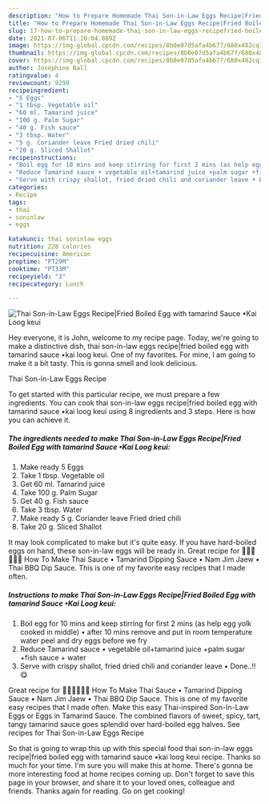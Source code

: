 ```yaml
---
description: "How to Prepare Homemade Thai Son-in-Law Eggs Recipe|Fried Boiled Egg with tamarind Sauce •Kai Loog keui"
title: "How to Prepare Homemade Thai Son-in-Law Eggs Recipe|Fried Boiled Egg with tamarind Sauce •Kai Loog keui"
slug: 17-how-to-prepare-homemade-thai-son-in-law-eggs-recipefried-boiled-egg-with-tamarind-sauce-kai-loog-keui
date: 2021-07-06T11:10:04.889Z
image: https://img-global.cpcdn.com/recipes/8b0e07d5afa4b677/680x482cq70/thai-son-in-law-eggs-recipefried-boiled-egg-with-tamarind-sauce-kai-loog-keui-recipe-main-photo.jpg
thumbnail: https://img-global.cpcdn.com/recipes/8b0e07d5afa4b677/680x482cq70/thai-son-in-law-eggs-recipefried-boiled-egg-with-tamarind-sauce-kai-loog-keui-recipe-main-photo.jpg
cover: https://img-global.cpcdn.com/recipes/8b0e07d5afa4b677/680x482cq70/thai-son-in-law-eggs-recipefried-boiled-egg-with-tamarind-sauce-kai-loog-keui-recipe-main-photo.jpg
author: Josephine Ball
ratingvalue: 4
reviewcount: 9299
recipeingredient:
- "5 Eggs"
- "1 tbsp. Vegetable oil"
- "60 ml. Tamarind juice"
- "100 g. Palm Sugar"
- "40 g. Fish sauce"
- "3 tbsp. Water"
- "5 g. Coriander leave Fried dried chili"
- "20 g. Sliced Shallot"
recipeinstructions:
- "Boil egg for 10 mins and keep stirring for first 2 mins (as help egg yolk cooked in middle) • after 10 mins remove and put in room temperature water peel and dry eggs before we fry"
- "Reduce Tamarind sauce • vegetable oil+tamarind juice +palm sugar +fish sauce + water"
- "Serve with crispy shallot, fried dried chili and coriander leave • Done..!!😋"
categories:
- Recipe
tags:
- thai
- soninlaw
- eggs

katakunci: thai soninlaw eggs 
nutrition: 228 calories
recipecuisine: American
preptime: "PT29M"
cooktime: "PT33M"
recipeyield: "3"
recipecategory: Lunch

---
```



![Thai Son-in-Law Eggs Recipe|Fried Boiled Egg with tamarind Sauce •Kai Loog keui](https://img-global.cpcdn.com/recipes/8b0e07d5afa4b677/680x482cq70/thai-son-in-law-eggs-recipefried-boiled-egg-with-tamarind-sauce-kai-loog-keui-recipe-main-photo.jpg)

Hey everyone, it is John, welcome to my recipe page. Today, we're going to make a distinctive dish, thai son-in-law eggs recipe|fried boiled egg with tamarind sauce •kai loog keui. One of my favorites. For mine, I am going to make it a bit tasty. This is gonna smell and look delicious.

Thai Son-in-Law Eggs Recipe

To get started with this particular recipe, we must prepare a few ingredients. You can cook thai son-in-law eggs recipe|fried boiled egg with tamarind sauce •kai loog keui using 8 ingredients and 3 steps. Here is how you can achieve it.

<!--inarticleads1-->

##### The ingredients needed to make Thai Son-in-Law Eggs Recipe|Fried Boiled Egg with tamarind Sauce •Kai Loog keui:

1. Make ready 5 Eggs
1. Take 1 tbsp. Vegetable oil
1. Get 60 ml. Tamarind juice
1. Take 100 g. Palm Sugar
1. Get 40 g. Fish sauce
1. Take 3 tbsp. Water
1. Make ready 5 g. Coriander leave Fried dried chili
1. Take 20 g. Sliced Shallot


It may look complicated to make but it&#39;s quite easy. If you have hard-boiled eggs on hand, these son-in-law eggs will be ready in. Great recipe for 🧑🏽‍🍳🧑🏼‍🍳 How To Make Thai Sauce • Tamarind Dipping Sauce • Nam Jim Jaew • Thai BBQ Dip Sauce. This is one of my favorite easy recipes that I made often. 

<!--inarticleads2-->

##### Instructions to make Thai Son-in-Law Eggs Recipe|Fried Boiled Egg with tamarind Sauce •Kai Loog keui:

1. Boil egg for 10 mins and keep stirring for first 2 mins (as help egg yolk cooked in middle) • after 10 mins remove and put in room temperature water peel and dry eggs before we fry
1. Reduce Tamarind sauce • vegetable oil+tamarind juice +palm sugar +fish sauce + water
1. Serve with crispy shallot, fried dried chili and coriander leave • Done..!!😋


Great recipe for 🧑🏽‍🍳🧑🏼‍🍳 How To Make Thai Sauce • Tamarind Dipping Sauce • Nam Jim Jaew • Thai BBQ Dip Sauce. This is one of my favorite easy recipes that I made often. Make this easy Thai-inspired Son-In-Law Eggs or Eggs in Tamarind Sauce. The combined flavors of sweet, spicy, tart, tangy tamarind sauce goes splendid over hard-boiled egg halves. See recipes for Thai Son-in-Law Eggs Recipe 

So that is going to wrap this up with this special food thai son-in-law eggs recipe|fried boiled egg with tamarind sauce •kai loog keui recipe. Thanks so much for your time. I'm sure you will make this at home. There's gonna be more interesting food at home recipes coming up. Don't forget to save this page in your browser, and share it to your loved ones, colleague and friends. Thanks again for reading. Go on get cooking!
